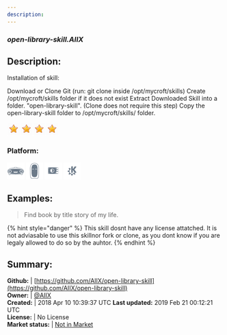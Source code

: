 ```yaml
---
description: 
---
```


### _open-library-skill.AIIX_  
## Description:  
Installation of skill:

Download or Clone Git (run: git clone  inside /opt/mycroft/skills)
Create /opt/mycroft/skills folder if it does not exist
Extract Downloaded Skill into a folder. "open-library-skill". (Clone does not require this step)
Copy the open-library-skill folder to /opt/mycroft/skills/ folder.
  
![](../.gitbook/assets/star.png)![](../.gitbook/assets/star.png)![](../.gitbook/assets/star.png)![](../.gitbook/assets/star.png)  
### Platform:  
 ![Mark I](../.gitbook/assets/mark-1-icon.png)  ![Mark II](../.gitbook/assets/mark-2-icon.png)  ![Picroft](../.gitbook/assets/picroft-icon.png)  ![plasmoid](../.gitbook/assets/kde.png)   
  
## Examples:  
> Find book by title story of my life.  
  
{% hint style="danger" %}
This skill dosnt have any license attatched. It is not adviasable to use this skillnor fork or clone, as you dont know if you are legaly allowed to do so by the auhtor.
{% endhint %}
  
## Summary:  
**Github:** | [https://github.com/AIIX/open-library-skill](https://github.com/AIIX/open-library-skill)  
**Owner:** | [@AIIX](https://github.com/AIIX)  
**Created:** | 2018 Apr 10 10:39:37 UTC  **Last updated:** 2019 Feb 21 00:12:21 UTC  
**License:** | No License  
**Market status:** | [Not in Market](https://market.mycroft.ai/skill/)  
